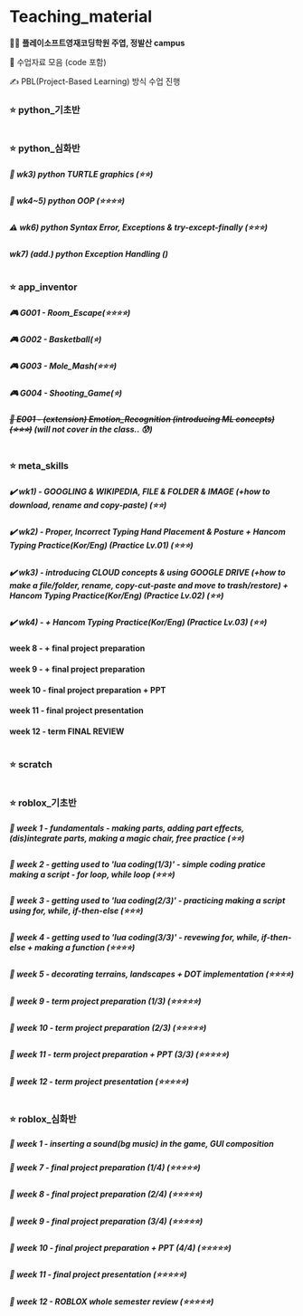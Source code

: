 # Teaching_material
👨‍🏫 <b>플레이소프트영재코딩학원 주엽, 정발산 campus</b>

👏 수업자료 모음 (code 포함)

✍️ PBL(Project-Based Learning) 방식 수업 진행

### ⭐️ python_기초반

#

### ⭐️ python_심화반
##### 🐢 wk3) python TURTLE graphics (⭐️⭐️)
##### 👜 wk4~5) python OOP (⭐️⭐️⭐️⭐️)
##### ⚠️ wk6) python Syntax Error, Exceptions & try-except-finally (⭐️⭐️⭐️)
##### wk7) (add.) python Exception Handling ()

#

### ⭐️ app_inventor

##### 🎮 G001 - Room_Escape(⭐⭐⭐⭐)
##### 🎮 G002 - Basketball(⭐)
##### 🎮 G003 - Mole_Mash(⭐⭐⭐)
##### 🎮 G004 - Shooting_Game(⭐)
##### ~~🌿 E001 - (extension) Emotion_Recognition (introducing ML concepts)(⭐⭐⭐)~~ (will not cover in the class.. 😰)

#

### ⭐️ meta_skills
##### ✔️ wk1) - GOOGLING & WIKIPEDIA, FILE & FOLDER & IMAGE (+how to download, rename and copy-paste) (⭐️⭐️)
##### ✔️ wk2) - Proper, Incorrect Typing Hand Placement & Posture + Hancom Typing Practice(Kor/Eng) (Practice Lv.01) (⭐️⭐️⭐️)
##### ✔️ wk3) - introducing CLOUD concepts & using GOOGLE DRIVE (+how to make a file/folder, rename, copy-cut-paste and move to trash/restore) + Hancom Typing Practice(Kor/Eng) (Practice Lv.02) (⭐️⭐️)
##### ✔️ wk4) - + Hancom Typing Practice(Kor/Eng) (Practice Lv.03) (⭐️⭐️)

#### week 8 - + final project preparation
#### week 9 - + final project preparation
#### week 10 - final project preparation + PPT
#### week 11 - final project presentation
#### week 12 - term FINAL REVIEW

#

### ⭐️ scratch

#

### ⭐️ roblox_기초반
##### 📌 week 1 - fundamentals - making parts, adding part effects, (dis)integrate parts, making a magic chair, free practice (⭐️⭐️)
##### 📌 week 2 - getting used to 'lua coding(1/3)' - simple coding pratice making a script - for loop, while loop (⭐️⭐️⭐️)
##### 📌 week 3 - getting used to 'lua coding(2/3)' - practicing making a script using for, while, if-then-else (⭐️⭐️⭐️)
##### 📌 week 4 - getting used to 'lua coding(3/3)' - revewing for, while, if-then-else + making a function (⭐️⭐️⭐️⭐️)
##### 📌 week 5 - decorating terrains, landscapes + DOT implementation (⭐️⭐️⭐️⭐️)

##### 📌 week 9 - term project preparation (1/3) (⭐️⭐️⭐️⭐️⭐️)
##### 📌 week 10 - term project preparation (2/3) (⭐️⭐️⭐️⭐️⭐️)
##### 📌 week 11 - term project preparation + PPT (3/3) (⭐️⭐️⭐️⭐️⭐️)
##### 📌 week 12 - term project presentation (⭐️⭐️⭐️⭐️⭐️)
#

### ⭐️ roblox_심화반
##### 📌 week 1 - inserting a sound(bg music) in the game, GUI composition

##### 📌 week 7 - final project preparation (1/4) (⭐️⭐️⭐️⭐️⭐️)
##### 📌 week 8 - final project preparation (2/4) (⭐️⭐️⭐️⭐️⭐️)
##### 📌 week 9 - final project preparation (3/4) (⭐️⭐️⭐️⭐️⭐️)
##### 📌 week 10 - final project preparation + PPT (4/4) (⭐️⭐️⭐️⭐️⭐️)
##### 📌 week 11 - final project presentation (⭐️⭐️⭐️⭐️⭐️)
##### 📌 week 12 - ROBLOX whole semester review (⭐️⭐️⭐️⭐️⭐️)
#
